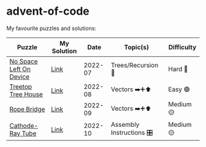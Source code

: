 # advent-of-code

My favourite puzzles and solutions:

Puzzle | My Solution | Date | Topic(s) | Difficulty
--- | --- | --- | --- |---
[No Space Left On Device](https://adventofcode.com/2022/day/7) | [Link](https://github.com/tmbarker/advent-of-code/blob/main/Problems/Y2022/D07/Solution.cs) | 2022-07 | Trees/Recursion :deciduous_tree: | Hard :red_circle:
[Treetop Tree House](https://adventofcode.com/2022/day/8) | [Link](https://github.com/tmbarker/advent-of-code/blob/main/Problems/Y2022/D08/Solution.cs) | 2022-08 | Vectors :arrow_right::heavy_plus_sign::arrow_up: | Easy :green_circle:
[Rope Bridge](https://adventofcode.com/2022/day/9) | [Link](https://github.com/tmbarker/advent-of-code/blob/main/Problems/Y2022/D09/Solution.cs) | 2022-09 | Vectors :arrow_right::heavy_plus_sign::arrow_up: | Medium :yellow_circle:
[Cathode-Ray Tube](https://adventofcode.com/2022/day/10) | [Link](https://github.com/tmbarker/advent-of-code/blob/main/Problems/Y2022/D10/Solution.cs) | 2022-10 | Assembly Instructions :control_knobs: | Medium :yellow_circle:
